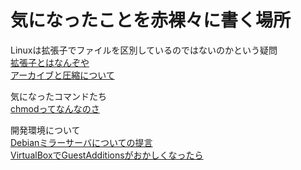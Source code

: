 # 気になったことを赤裸々に書く場所
Linuxは拡張子でファイルを区別しているのではないのかという疑問  
[拡張子とはなんぞや](./What_KAKUTYOSHI.md)  
[アーカイブと圧縮について](./About_ArchivePressure.md)  

気になったコマンドたち  
[chmodってなんなのさ](./About_chmod.md)  
  
開発環境について  
[Debianミラーサーバについての提言](./DebianMirrorServer_SetttingTrouble.md)  
[VirtualBoxでGuestAdditionsがおかしくなったら](./About_VirtualBox_GuestAdditions.md)  
